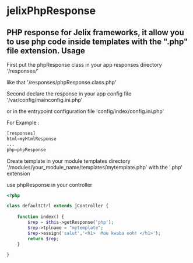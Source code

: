 # jelixPhpResponse
PHP response for Jelix frameworks, it allow you to use php code inside templates with the ".php" file extension.
Usage
--------------
First put the phpResponse class in your app responses directory '/responses/' 

like that '/responses/phpResponse.class.php'

Second declare the response in your app config file '/var/config/mainconfig.ini.php'

or in the entrypoint configuration file 'config/index/config.ini.php'

For Example :

```php
[responses]
html=myHtmlResponse
...
php=phpResponse
```
Create template in your module templates directory '/modules/your_module_name/templates/mytemplate.php' with the '.php' extension

use phpResponse in your controller
```php
<?php

class defaultCtrl extends jController {
    
    function index() {
        $rep = $this->getResponse('php');
        $rep->tplname = "mytemplate";
        $rep->assign('salut','<h1>  Mou kwaba ooh! </h1>');
        return $rep;
    }
    
}
```
